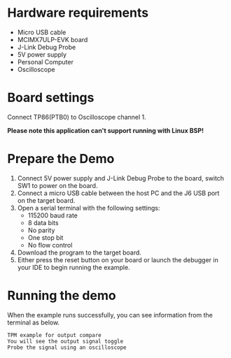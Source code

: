 Hardware requirements
=====================
- Micro USB cable
- MCIMX7ULP-EVK board
- J-Link Debug Probe
- 5V power supply
- Personal Computer
- Oscilloscope

Board settings
==============
Connect TP86(PTB0) to Oscilloscope channel 1.

**Please note this application can't support running with Linux BSP!**

Prepare the Demo
================
1. Connect 5V power supply and J-Link Debug Probe to the board, switch SW1 to power on the board.
2. Connect a micro USB cable between the host PC and the J6 USB port on the target board.
3. Open a serial terminal with the following settings:
    - 115200 baud rate
    - 8 data bits
    - No parity
    - One stop bit
    - No flow control
4. Download the program to the target board.
5. Either press the reset button on your board or launch the debugger in your IDE to begin running the example.

Running the demo
================
When the example runs successfully, you can see information from the terminal as below.
~~~~~~~~~~~~~~~~~~~~~~~~~~~~~~~~~~~~~~~~~~~~~~~~~~~~~~~~~~~~~~~~~~~~~~~~~~~~~~
TPM example for output compare
You will see the output signal toggle
Probe the signal using an oscilloscope
~~~~~~~~~~~~~~~~~~~~~~~~~~~~~~~~~~~~~~~~~~~~~~~~~~~~~~~~~~~~~~~~~~~~~~~~~~~~~~
